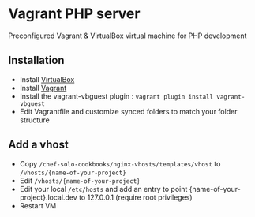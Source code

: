 # Vagrant PHP server

Preconfigured Vagrant & VirtualBox virtual machine for PHP development

## Installation

* Install [VirtualBox](https://www.virtualbox.org/wiki/Downloads)
* Install [Vagrant](http://docs.vagrantup.com/v2/installation/)
* Install the vagrant-vbguest plugin : `vagrant plugin install vagrant-vbguest`
* Edit Vagrantfile and customize synced folders to match your folder structure

## Add a vhost

* Copy `/chef-solo-cookbooks/nginx-vhosts/templates/vhost` to `/vhosts/{name-of-your-project}`
* Edit `/vhosts/{name-of-your-project}`
* Edit your local `/etc/hosts` and add an entry to point {name-of-your-project}.local.dev to 127.0.0.1 (require root privileges)
* Restart VM